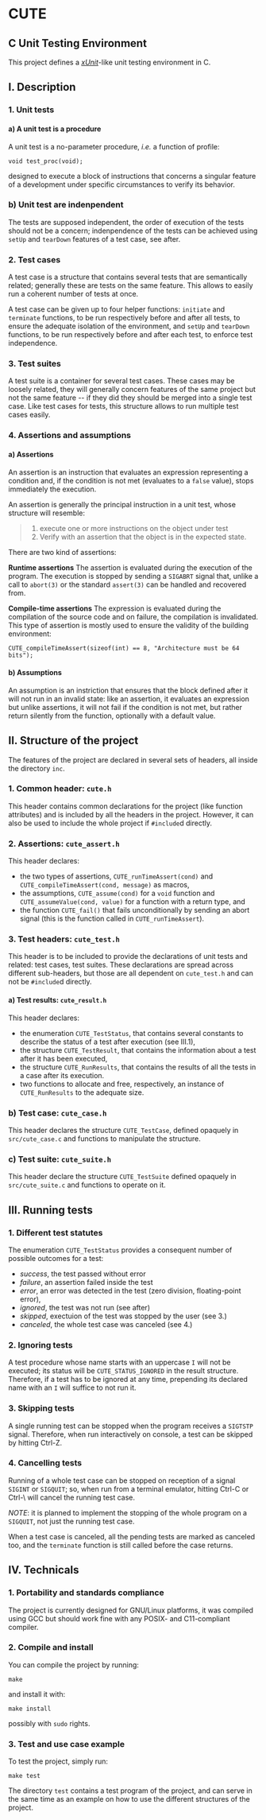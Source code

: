 # CUTE
## C Unit Testing Environment

This project defines a *[xUnit](https://en.wikipedia.org/wiki/XUnit)*-like unit
testing environment in C.



## I. Description


### 1. Unit tests

#### a) A unit test is a procedure

A unit test is a no-parameter procedure, *i.e.* a function of profile:

    void test_proc(void);

designed to execute a block of instructions that concerns a singular feature
of a development under specific circumstances to verify its behavior.

### b) Unit test are indenpendent

The tests are supposed independent, the order of execution of the tests should
not be a concern; indenpendence of the tests can be achieved using `setUp` and
`tearDown` features of a test case, see after.


### 2. Test cases

A test case is a structure that contains several tests that are semantically
related; generally these are tests on the same feature. This allows to easily
run a coherent number of tests at once.

A test case can be given up to four helper functions:
`initiate` and `terminate` functions,  to be run respectively before and after
all tests, to ensure the adequate isolation of the environment, and
`setUp` and `tearDown` functions, to be run respectively before and after each
test, to enforce test independence.


### 3. Test suites

A test suite is a container for several test cases. These cases may be loosely
related, they will generally concern features of the same project but not the
same feature -- if they did they should be merged into a single test case.
Like test cases for tests, this structure allows to run multiple test cases
easily.


### 4. Assertions and assumptions

#### a) Assertions

An assertion is an instruction that evaluates an expression representing a
condition and, if the condition is not met (evaluates to a `false` value), stops
immediately the execution.

An assertion is generally the principal instruction in a unit test, whose
structure will resemble:

> 1. execute one or more instructions on the object under test
> 2. Verify with an assertion that the object is in the expected state.

There are two kind of assertions:

**Runtime assertions**
The assertion is evaluated during the execution of the program. The execution is
stopped by sending a `SIGABRT` signal that, unlike a call to `abort(3)` or the
standard `assert(3)` can be handled and recovered from.

**Compile-time assertions**
The expression is evaluated during the compilation of the source code and on
failure, the compilation is invalidated. This type of assertion is mostly used
to ensure the validity of the building environment:

    CUTE_compileTimeAssert(sizeof(int) == 8, "Architecture must be 64 bits");

#### b) Assumptions

An assumption is an instriction that ensures that the block defined after it
will not run in an invalid state: like an assertion, it evaluates an expression
but unlike assertions, it will not fail if the condition is not met, but rather
return silently from the function, optionally with a default value.



## II. Structure of the project


The features of the project are declared in several sets of headers, all inside
the directory `inc`.


### 1. Common header: `cute.h`

This header contains common declarations for the project (like function
attributes) and is included by all the headers in the project. However, it can
also be used to include the whole project if `#include`d directly.


### 2. Assertions: `cute_assert.h`

This header declares:
 - the two types of assertions, `CUTE_runTimeAssert(cond)` and
   `CUTE_compileTimeAssert(cond, message)` as macros,
 - the assumptions, `CUTE_assume(cond)` for a `void` function and
   `CUTE_assumeValue(cond, value)` for a function with a return type, and
 - the function `CUTE_fail()` that fails unconditionally by sending an abort
   signal (this is the function called in `CUTE_runTimeAssert`).


### 3. Test headers: `cute_test.h`

This header is to be included to provide the declarations of unit tests and
related: test cases, test suites.
These declarations are spread across different sub-headers, but those are all
dependent on `cute_test.h` and can not be `#include`d directly.

#### a) Test results: `cute_result.h`

This header declares:
 - the enumeration `CUTE_TestStatus`, that contains several
   constants to describe the status of a test after execution (see III.1),
 - the structure `CUTE_TestResult`, that contains the information about a test
   after it has been executed,
 - the structure `CUTE_RunResults`, that contains the results of all the tests
   in a case after its execution.
 - two functions to allocate and free, respectively, an instance of
   `CUTE_RunResults` to the adequate size.

### b) Test case: `cute_case.h`

This header declares the structure `CUTE_TestCase`, defined opaquely in
`src/cute_case.c` and functions to manipulate the structure.

### c) Test suite: `cute_suite.h`

This header declare the structure `CUTE_TestSuite` defined opaquely in
`src/cute_suite.c` and functions to operate on it.



## III. Running tests


### 1. Different test statutes

The enumeration `CUTE_TestStatus` provides a consequent number of possible
outcomes for a test:
 - *success*, the test passed without error
 - *failure*, an assertion failed inside the test
 - *error*, an error was detected in the test (zero division, floating-point
   error),
 - *ignored*, the test was not run (see after)
 - *skipped*, exectuion of the test was stopped by the user (see 3.)
 - *canceled*, the whole test case was canceled (see 4.)


### 2. Ignoring tests

A test procedure whose name starts with an uppercase `I` will not be executed;
its status will be `CUTE_STATUS_IGNORED` in the result structure.
Therefore, if a test has to be ignored at any time, prepending its declared name
with an `I` will suffice to not run it.


### 3. Skipping tests

A single running test can be stopped when the program receives a `SIGTSTP`
signal. Therefore,  when run interactively on console, a test can be skipped by
hitting Ctrl-Z.


### 4. Cancelling tests

Running of a whole test case can be stopped on reception of a signal `SIGINT` or
`SIGQUIT`; so, when run from a terminal emulator, hitting Ctrl-C or Ctrl-\ will
cancel the running test case.

*NOTE*: it is planned to implement the stopping of the whole program on a
`SIGQUIT`, not just the running test case.

When a test case is canceled, all the pending tests are marked as canceled too,
and the `terminate` function is still called before the case returns.



## IV. Technicals


### 1. Portability and standards compliance

The project is currently designed for GNU/Linux platforms, it was compiled using
GCC but should work fine with any POSIX- and C11-compliant compiler.


### 2. Compile and install

You can compile the project by running:

    make

and install it with:

    make install

possibly with `sudo` rights.


### 3. Test and use case example

To test the project, simply run:

    make test

The directory `test` contains a test program of the project, and can serve in
the same time as an example on how to use the different structures of the
project.
